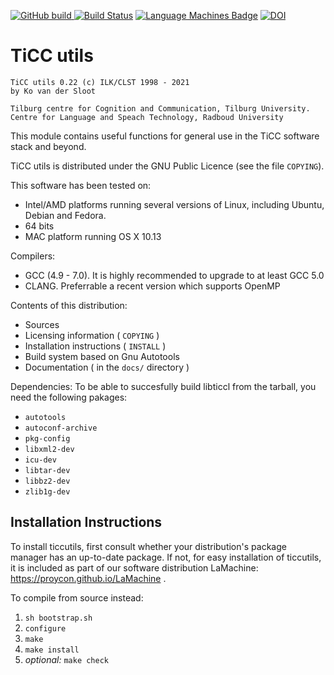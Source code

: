 [![GitHub build](https://github.com/LanguageMachines/ticcutils/actions/workflows/ticcutils/badge.svg) ![Build Status](https://travis-ci.org/LanguageMachines/ticcutils.svg?branch=master)](https://travis-ci.org/LanguageMachines/ticcutils) [![Language Machines Badge](http://applejack.science.ru.nl/lamabadge.php/ticcutils)](http://applejack.science.ru.nl/languagemachines/) [![DOI](https://zenodo.org/badge/9028755.svg)](https://zenodo.org/badge/latestdoi/9028755)

TiCC utils
==============

    TiCC utils 0.22 (c) ILK/CLST 1998 - 2021
    by Ko van der Sloot

    Tilburg centre for Cognition and Communication, Tilburg University.
    Centre for Language and Speach Technology, Radboud University

This module contains useful functions for general use in the TiCC software
stack and beyond.

TiCC utils is distributed under the GNU Public Licence (see the file ``COPYING``).

This software has been tested on:
- Intel/AMD platforms running several versions of Linux, including Ubuntu,
  Debian and Fedora.
- 64 bits
- MAC platform running OS X 10.13

Compilers:
- GCC (4.9 - 7.0). It is highly recommended to upgrade to at least GCC 5.0
- CLANG. Preferrable a recent version which supports OpenMP

Contents of this distribution:
- Sources
- Licensing information ( ``COPYING`` )
- Installation instructions ( ``INSTALL`` )
- Build system based on Gnu Autotools
- Documentation ( in the ``docs/`` directory )

Dependencies:
To be able to succesfully build libticcl from the tarball, you need the
following pakages:
- ``autotools``
- ``autoconf-archive``
- ``pkg-config``
- ``libxml2-dev``
- ``icu-dev``
- ``libtar-dev``
- ``libbz2-dev``
- ``zlib1g-dev``

Installation Instructions
--------------------------------

To install ticcutils, first consult whether your distribution's package manager
has an up-to-date package.  If not, for easy installation of ticcutils, it is
included as part of our software distribution LaMachine:
https://proycon.github.io/LaMachine .

To compile from source instead:
1. ``sh bootstrap.sh``
2. ``configure``
3. ``make``
4. ``make install``
5. *optional:* ``make check``
